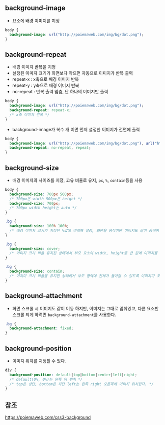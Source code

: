 ## background-image

- 요소에 배경 이미지를 지정

```css
body {
  background-image: url("http://poiemaweb.com/img/bg/dot.png");
}
```

## background-repeat

- 배경 이미지 반복을 지정
- 설정된 이미지 크기가 화면보다 작으면 자동으로 이미지가 반복 출력
- repeat-x : x축으로 배경 이미지 반복
- repeat-y : y축으로 배경 이미지 반복
- no-repeat : 반복 출력 멈춤, 단 하나의 이미지만 출력

```css
body {
  background-image: url("http://poiemaweb.com/img/bg/dot.png");
  background-repeat: repeat-x;
  /* x축 이미지 반복 */
}
```

- background-image가 복수 개 이면 먼저 설정한 이미지가 전면에 출력

```css
body {
  background-image: url("http://poiemaweb.com/img/bg/dot.png"), url("http://poiemaweb.com/img/bg/paper.gif");
  background-repeat: no-repeat, repeat;
}
```

## background-size

- 배경 이미지의 사이즈를 지정, 고유 비율로 유지, `px`, `%`, `contain`등을 사용

```css
body {
  background-size: 700px 500px;
  /* 700px은 width 500px은 height */
  background-size: 700px;
  /* 700px width height는 auto */
}
```

```css
.bg {
  background-size: 100% 100%;
  /* 배경 이미지 크기가 지정된 %값에 비례해 설정, 화면을 움직이면 이미지도 같이 움직여 변형된 이미지가 나타난다. */
}
```

```css
.bg {
  background-size: cover;
  /* 이미지 크기 비율 유지된 상태에서 부모 요소의 width, height중 큰 값에 이미지를 맞춤, 이미지가 일부 보이지 않을 수 있음 */
}
```

```css
.bg {
  background-size: contain;
  /* 이지미 크기 비율을 유지된 상태에서 부모 영역에 전체가 들아갈 수 있도록 이미지가 조정된다. */
}
```

## background-attachment

- 화면 스크롤 시 이미지도 같이 이동 하지만, 이미지는 그대로 멈춰있고, 다른 요소만 스크롤 되게 하려면 `background-attachment`를 사용한다.

```css
.bg {
  background-attachment: fixed;
}
```

## background-position

- 이미지 위치를 지정할 수 있다.

```css
div {
  background-position: default|top|bottom|center|left|right;
  /* default(0%, 0%)는 왼쪽 위 위치 */
  /* top은 상단, bottom은 하단 left는 왼쪽 right 오른쪽에 이미지 위치한다. */
}
```

## 참조

https://poiemaweb.com/css3-background
